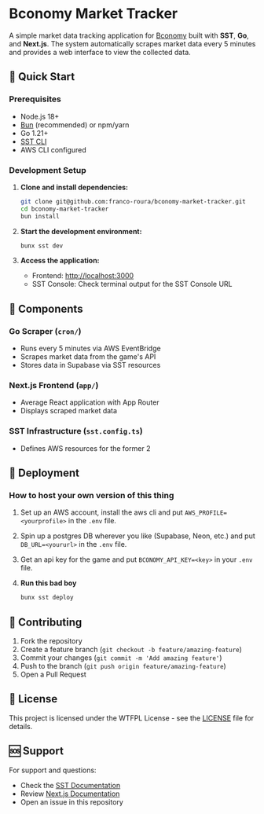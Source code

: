 # Bconomy Market Tracker

A simple market data tracking application for [Bconomy](https://bconomy.net/play/) built with **SST**, **Go**, and **Next.js**. The system automatically scrapes market data every 5 minutes and provides a web interface to view the collected data.

## 🚀 Quick Start

### Prerequisites

- Node.js 18+
- [Bun](https://bun.sh/) (recommended) or npm/yarn
- Go 1.21+
- [SST CLI](https://docs.sst.dev/start/quickstart#install-the-sst-cli)
- AWS CLI configured

### Development Setup

1. **Clone and install dependencies:**

   ```bash
   git clone git@github.com:franco-roura/bconomy-market-tracker.git
   cd bconomy-market-tracker
   bun install
   ```

2. **Start the development environment:**

   ```bash
   bunx sst dev
   ```

3. **Access the application:**
   - Frontend: [http://localhost:3000](http://localhost:3000)
   - SST Console: Check terminal output for the SST Console URL

## 🔧 Components

### Go Scraper (`cron/`)

- Runs every 5 minutes via AWS EventBridge
- Scrapes market data from the game's API
- Stores data in Supabase via SST resources

### Next.js Frontend (`app/`)

- Average React application with App Router
- Displays scraped market data

### SST Infrastructure (`sst.config.ts`)

- Defines AWS resources for the former 2

## 🚀 Deployment

### How to host your own version of this thing

1. Set up an AWS account, install the aws cli and put `AWS_PROFILE=<yourprofile>` in the `.env` file.

2. Spin up a postgres DB wherever you like (Supabase, Neon, etc.) and put `DB_URL=<yoururl>` in the `.env` file.

3. Get an api key for the game and put `BCONOMY_API_KEY=<key>` in your `.env` file.

4. **Run this bad boy**
   ```bash
   bunx sst deploy
   ```

## 🤝 Contributing

1. Fork the repository
2. Create a feature branch (`git checkout -b feature/amazing-feature`)
3. Commit your changes (`git commit -m 'Add amazing feature'`)
4. Push to the branch (`git push origin feature/amazing-feature`)
5. Open a Pull Request

## 📝 License

This project is licensed under the WTFPL License - see the [LICENSE](LICENSE) file for details.

## 🆘 Support

For support and questions:

- Check the [SST Documentation](https://docs.sst.dev/)
- Review [Next.js Documentation](https://nextjs.org/docs)
- Open an issue in this repository
